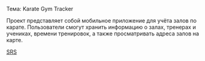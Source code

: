 Тема: Karate Gym Tracker

Проект представляет собой мобильное приложение для учёта залов по карате. Пользователи смогут хранить информацию о залах, тренерах и учениках, времени тренировок, а также просматривать адреса залов на карте.

[SRS](https://github.com/Karate-Gym-Tracker/docs/SRS.md)

